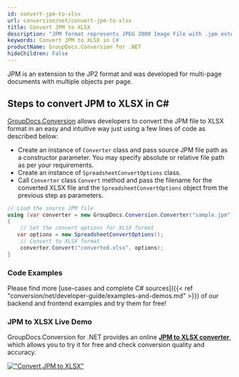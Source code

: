 ```yaml
---
id: convert-jpm-to-xlsx
url: conversion/net/convert-jpm-to-xlsx
title: Convert JPM to XLSX
description: "JPM format represents JPEG 2000 Image File with .jpm extension. Learn how to convert JPM to XLSX file programmatically in C# language using GroupDocs.Conversion for .NET library."
keywords: Convert JPM to XLSX in C#
productName: GroupDocs.Conversion for .NET
hideChildren: False
---
```


JPM is an extension to the JP2 format and was developed for multi-page documents with multiple objects per page.

## Steps to convert JPM to XLSX in C#

[GroupDocs.Conversion](https://products.groupdocs.com/conversion/net) allows developers to convert the JPM file to XLSX format in an easy and intuitive way just using a few lines of code as described below:

* Create an instance of `Converter` class and pass source JPM file path as a constructor parameter. You may specify absolute or relative file path as per your requirements. 
* Create an instance of `SpreadsheetConvertOptions` class.
* Call `Converter` class `Convert` method and pass the filename for the converted XLSX file and the `SpreadsheetConvertOptions` object from the previous step as parameters.

```csharp
// Load the source JPM file
using (var converter = new GroupDocs.Conversion.Converter("sample.jpm"))
{
    // Set the convert options for XLSX format
   var options = new SpreadsheetConvertOptions();
    // Convert to XLSX format
    converter.Convert("converted.xlsx", options);
}
```

### Code Examples

Please find more [use-cases and complete C# sources]({{< ref "conversion/net/developer-guide/examples-and-demos.md" >}}) of our backend and frontend examples and try them for free!

### JPM to XLSX Live Demo

GroupDocs.Conversion for .NET provides an online [**JPM to XLSX converter**](https://products.groupdocs.app/conversion/jpm-to-xlsx), which allows you to try it for free and check conversion quality and accuracy.

[!["Convert JPM to XLSX"](conversion/net/images/convert-to-xlsx/convert-jpm-to-xlsx.png)](https://products.groupdocs.app/conversion/jpm-to-xlsx)